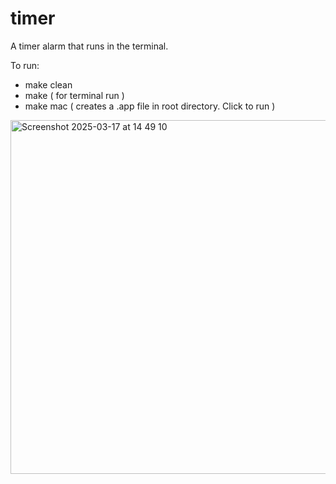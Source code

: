 # timer

A timer alarm that runs in the terminal. 

To run:
* make clean
* make ( for terminal run )
* make mac ( creates a .app file in root directory. Click to run )


<img width="566" alt="Screenshot 2025-03-17 at 14 49 10" src="https://github.com/user-attachments/assets/84ffb3af-0fa7-47c5-bfc8-b3e618d7a243" />
